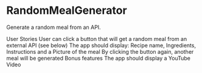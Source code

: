 # RandomMealGenerator

Generate a random meal from an API.

User Stories
 User can click a button that will get a random meal from an external API (see below)
 The app should display: Recipe name, Ingredients, Instructions and a Picture of the meal
 By clicking the button again, another meal will be generated
Bonus features
 The app should display a YouTube Video